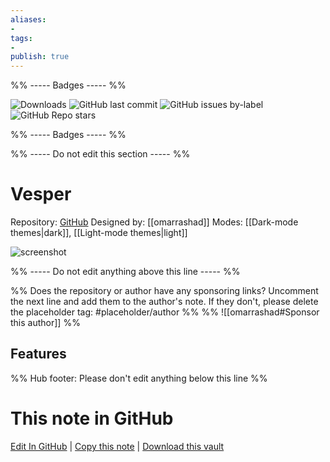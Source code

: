 ```yaml
---
aliases:
- 
tags: 
- 
publish: true
---
```


%% ----- Badges ----- %%

![Downloads](https://img.shields.io/badge/downloads-946-573E7A?style=for-the-badge&logo=)
![GitHub last commit](https://img.shields.io/github/last-commit/omarrashad/obsidian-vesper?color=573E7A&label=last%20update&logo=github&style=for-the-badge)
![GitHub issues by-label](https://img.shields.io/github/issues/omarrashad/obsidian-vesper/help%20wanted?color=573E7A&logo=github&style=for-the-badge) 
![GitHub Repo stars](https://img.shields.io/github/stars/omarrashad/obsidian-vesper?color=573E7A&logo=github&style=for-the-badge)

%% ----- Badges ----- %%

%% ----- Do not edit this section ----- %%

# Vesper

Repository: [GitHub](https://github.com/omarrashad/obsidian-vesper)
Designed by: [[omarrashad]]
Modes: [[Dark-mode themes|dark]], [[Light-mode themes|light]]



![screenshot](https://github.com/omarrashad/obsidian-vesper/raw/HEAD/assets/cover.png)

%% ----- Do not edit anything above this line ----- %% 

%% Does the repository or author have any sponsoring links? Uncomment the next line and add them to the author's note. If they don't, please delete the placeholder tag: #placeholder/author %%
%% ![[omarrashad#Sponsor this author]] %%


## Features



%% Hub footer: Please don't edit anything below this line %%

# This note in GitHub

<span class="git-footer">[Edit In GitHub](https://github.dev/obsidian-community/obsidian-hub/blob/main/02%20-%20Community%20Expansions/02.05%20All%20Community%20Expansions/Themes/Vesper.md "git-hub-edit-note") | [Copy this note](https://raw.githubusercontent.com/obsidian-community/obsidian-hub/main/02%20-%20Community%20Expansions/02.05%20All%20Community%20Expansions/Themes/Vesper.md "git-hub-copy-note") | [Download this vault](https://github.com/obsidian-community/obsidian-hub/archive/refs/heads/main.zip "git-hub-download-vault") </span>
